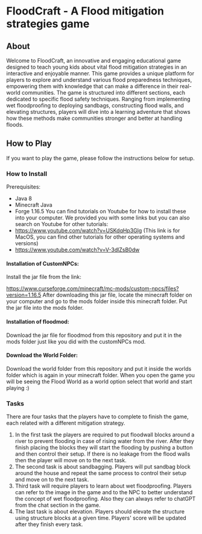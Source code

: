 # FloodCraft - A Flood mitigation strategies game
## About
Welcome to FloodCraft, an innovative and engaging educational game designed to teach young kids about vital flood mitigation strategies in an interactive and enjoyable manner. This game provides a unique platform for players to explore and understand various flood preparedness techniques, empowering them with knowledge that can make a difference in their real-world communities.
The game is structured into different sections, each dedicated to specific flood safety techniques. Ranging from implementing wet floodproofing to deploying sandbags, constructing flood walls, and elevating structures, players will dive into a learning adventure that shows how these methods make communities stronger and better at handling floods.
## How to Play
If you want to play the game, please follow the instructions below for setup.
### How to Install
Prerequisites: 
- Java 8
- Minecraft Java
- Forge 1.16.5
You can find tutorials on Youtube for how to install these into your computer. We provided you with some links but you can also search on Youtube for other tutorials:
- https://www.youtube.com/watch?v=USKdqHp3Glg (This link is for MacOS, you can find other tutorials for other operating systems and versions)
- https://www.youtube.com/watch?v=V-3dlZsB0dw
  
#### Installation of CustomNPCs:
   
Install the jar file from the link:

https://www.curseforge.com/minecraft/mc-mods/custom-npcs/files?version=1.16.5
After downloading this jar file, locate the minecraft folder on your computer and go to the mods folder inside this minecraft folder. Put the jar file into the mods folder.


#### Installation of floodmod:

Download the jar file for floodmod from this repository and put it in the mods folder just like you did with the customNPCs mod.


#### Download the World Folder:

Download the world folder from this repository and put it inside the worlds folder which is again in your minecraft folder.
When you open the game you will be seeing the Flood World as a world option select that world and start playing :)
### Tasks
There are four tasks that the players have to complete to finish the game, each related with a different mitigation strategy. 
1) In the first task the players are required to put floodwall blocks around a river to prevent flooding in case of rising water from the river. After they finish placing the blocks they will start the flooding by pushing a button and then control their setup. If there is no leakage from the flood walls then the player will move on to the next task.
2) The second task is about sandbagging. Players will put sandbag block around the house and repeat the same process to control their setup and move on to the next task.
3) Third task will require players to learn about wet floodproofing. Players can refer to the image in the game and to the NPC to better understand the concept of wet floodproofing. Also they can always refer to chatGPT from the chat section in the game.
4) The last task is about elevation. Players should elevate the structure using structure blocks at a given time. Players' score will be updated after they finish every task.
